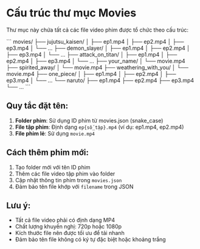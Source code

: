 # Cấu trúc thư mục Movies

Thư mục này chứa tất cả các file video phim được tổ chức theo cấu trúc:

\`\`\`
movies/
├── jujutsu_kaisen/
│   ├── ep1.mp4
│   ├── ep2.mp4
│   ├── ep3.mp4
│   └── ...
├── demon_slayer/
│   ├── ep1.mp4
│   ├── ep2.mp4
│   ├── ep3.mp4
│   └── ...
├── attack_on_titan/
│   ├── ep1.mp4
│   ├── ep2.mp4
│   ├── ep3.mp4
│   └── ...
├── your_name/
│   └── movie.mp4
├── spirited_away/
│   └── movie.mp4
├── weathering_with_you/
│   └── movie.mp4
├── one_piece/
│   ├── ep1.mp4
│   ├── ep2.mp4
│   ├── ep3.mp4
│   └── ...
└── naruto/
    ├── ep1.mp4
    ├── ep2.mp4
    ├── ep3.mp4
    └── ...
\`\`\`

## Quy tắc đặt tên:

1. **Folder phim**: Sử dụng ID phim từ movies.json (snake_case)
2. **File tập phim**: Định dạng `ep{số_tập}.mp4` (ví dụ: ep1.mp4, ep2.mp4)
3. **File phim lẻ**: Sử dụng `movie.mp4`

## Cách thêm phim mới:

1. Tạo folder mới với tên ID phim
2. Thêm các file video tập phim vào folder
3. Cập nhật thông tin phim trong `movies.json`
4. Đảm bảo tên file khớp với `filename` trong JSON

## Lưu ý:

- Tất cả file video phải có định dạng MP4
- Chất lượng khuyến nghị: 720p hoặc 1080p
- Kích thước file nên được tối ưu để tải nhanh
- Đảm bảo tên file không có ký tự đặc biệt hoặc khoảng trắng
